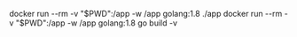 docker run --rm -v "$PWD":/app -w /app golang:1.8 ./app
docker run --rm -v "$PWD":/app -w /app golang:1.8 go build -v




